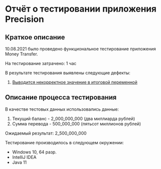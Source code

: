 # Отчёт о тестировании приложения Precision

## Краткое описание

10.08.2021 было проведено функциональное тестирование приложения Money Transfer.

На тестирование затрачено: 1 час

В результате тестирования выявлены следующие дефекты:

1. [Выводится некорректное значение в итоговой переменной](https://github.com/roandr1970/Precision/issues/1)

## Описание процесса тестирования

В качестве тестовых данных использовались данные:
1. Текущий баланс - 2_000_000_000 (два миллиарда рублей)
2. Сумма перевода - 500_000_000 (пятьсот миллионов рублей)

Ожидаемый результат: 2_500_000_000

Тестирование производилось в следующем окружении:

* Windows 10, 64 разр.
* IntelliJ IDEA
* Java 11
    
